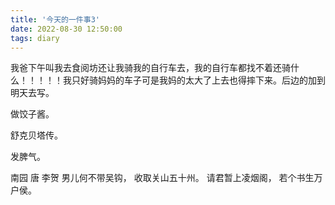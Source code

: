 ```yaml
---
title: '今天的一件事3'
date: 2022-08-30 12:50:00
tags: diary
---
```

我爸下午叫我去食阅坊还让我骑我的自行车去，我的自行车都找不着还骑什么！！！！！我只好骑妈妈的车子可是我妈的太大了上去也得摔下来。后边的加到明天去写。

做饺子酱。

舒克贝塔传。

发脾气。

南园 唐 李贺
男儿何不带吴钩，
收取关山五十州。
请君暂上凌烟阁，
若个书生万户侯。
